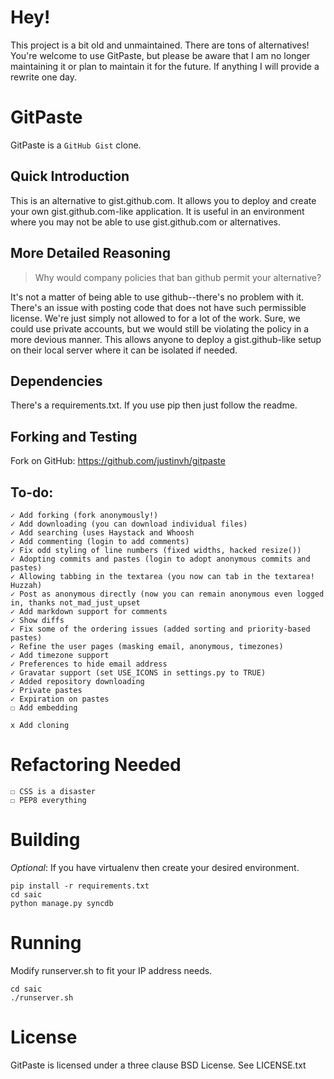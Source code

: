 # Hey!
This project is a bit old and unmaintained. There are tons of alternatives! You're welcome to use GitPaste, but please be aware that I am no longer maintaining it or plan to maintain it for the future. If anything I will provide a rewrite one day.


# GitPaste
GitPaste is a `GitHub Gist` clone.


## Quick Introduction

This is an alternative to gist.github.com. It allows you to deploy and create your own gist.github.com-like application. It is useful in an environment where you may not be able to use gist.github.com or alternatives.


## More Detailed Reasoning

> Why would company policies that ban github permit your alternative?

It's not a matter of being able to use github--there's no problem with it. There's an issue with posting code that does not have such permissible license. We're just simply not allowed to for a lot of the work. Sure, we could use private accounts, but we would still be violating the policy in a more devious manner. This allows anyone to deploy a gist.github-like setup on their local server where it can be isolated if needed.


## Dependencies

There's a requirements.txt. If you use pip then just follow the readme. 


## Forking and Testing

Fork on GitHub: https://github.com/justinvh/gitpaste

## To-do:

    ✓ Add forking (fork anonymously!)
    ✓ Add downloading (you can download individual files)
    ✓ Add searching (uses Haystack and Whoosh 
    ✓ Add commenting (login to add comments) 
    ✓ Fix odd styling of line numbers (fixed widths, hacked resize())
    ✓ Adopting commits and pastes (login to adopt anonymous commits and pastes)
    ✓ Allowing tabbing in the textarea (you now can tab in the textarea! Huzzah)
    ✓ Post as anonymous directly (now you can remain anonymous even logged in, thanks not_mad_just_upset
    ✓ Add markdown support for comments
    ✓ Show diffs
    ✓ Fix some of the ordering issues (added sorting and priority-based pastes)
    ✓ Refine the user pages (masking email, anonymous, timezones)
    ✓ Add timezone support
    ✓ Preferences to hide email address
    ✓ Gravatar support (set USE_ICONS in settings.py to TRUE)
    ✓ Added repository downloading
    ✓ Private pastes
    ✓ Expiration on pastes
    ☐ Add embedding

    x Add cloning


# Refactoring Needed


    ☐ CSS is a disaster
    ☐ PEP8 everything


# Building
*Optional*: If you have virtualenv then create your desired environment.

    pip install -r requirements.txt
    cd saic
    python manage.py syncdb


# Running
Modify runserver.sh to fit your IP address needs.

    cd saic
    ./runserver.sh


# License
GitPaste is licensed under a three clause BSD License. See LICENSE.txt
